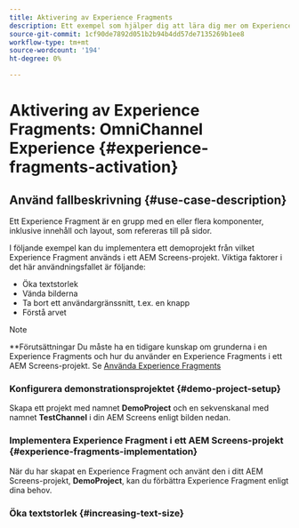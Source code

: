 ```yaml
---
title: Aktivering av Experience Fragments
description: Ett exempel som hjälper dig att lära dig mer om Experience Fragments-aktivering när det gäller AEM Screens.
source-git-commit: 1cf90de7892d051b2b94b4dd57de7135269b1ee8
workflow-type: tm+mt
source-wordcount: '194'
ht-degree: 0%

---
```



# Aktivering av Experience Fragments: OmniChannel Experience {#experience-fragments-activation}

## Använd fallbeskrivning {#use-case-description}

Ett Experience Fragment är en grupp med en eller flera komponenter, inklusive innehåll och layout, som refereras till på sidor.

I följande exempel kan du implementera ett demoprojekt från vilket Experience Fragment används i ett AEM Screens-projekt. Viktiga faktorer i det här användningsfallet är följande:

* Öka textstorlek
* Vända bilderna
* Ta bort ett användargränssnitt, t.ex. en knapp
* Förstå arvet

>[!NOTE]
>**Förutsättningar
>Du måste ha en tidigare kunskap om grunderna i en Experience Fragments och hur du använder en Experience Fragments i ett AEM Screens-projekt. Se [Använda Experience Fragments](/help/user-guide/experience-fragments-in-screens.md)

### Konfigurera demonstrationsprojektet {#demo-project-setup}

Skapa ett projekt med namnet **DemoProject** och en sekvenskanal med namnet **TestChannel** i din AEM Screens enligt bilden nedan.

### Implementera Experience Fragment i ett AEM Screens-projekt {#experience-fragments-implementation}

När du har skapat en Experience Fragment och använt den i ditt AEM Screens-projekt, **DemoProject**, kan du förbättra Experience Fragment enligt dina behov.

### Öka textstorlek {#increasing-text-size}






